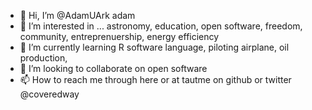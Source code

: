 - 👋 Hi, I’m @AdamUArk adam
- 👀 I’m interested in ... astronomy, education, open software, freedom, community, entreprenuership, energy efficiency
- 🌱 I’m currently learning R software language, piloting airplane, oil production, 
- 💞️ I’m looking to collaborate on open software
- 📫 How to reach me through here or at tautme on github or twitter @coveredway

<!---
AdamUArk/AdamUArk is a ✨ special ✨ repository because its `README.md` (this file) appears on your GitHub profile.
You can click the Preview link to take a look at your changes.
--->
